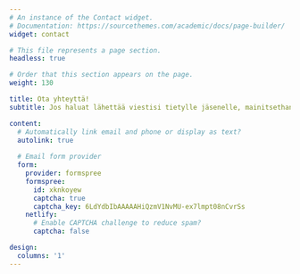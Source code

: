 ```yaml
---
# An instance of the Contact widget.
# Documentation: https://sourcethemes.com/academic/docs/page-builder/
widget: contact

# This file represents a page section.
headless: true

# Order that this section appears on the page.
weight: 130

title: Ota yhteyttä!
subtitle: Jos haluat lähettää viestisi tietylle jäsenelle, mainitsethan kenelle!  Tiimimme löydät **[täältä!](/people)**

content:
  # Automatically link email and phone or display as text?
  autolink: true
  
  # Email form provider
  form:
    provider: formspree
    formspree:
      id: xknkoyew
      captcha: true
      captcha_key: 6LdYdbIbAAAAAHiQzmV1NvMU-ex7lmpt08nCvrSs
    netlify:
      # Enable CAPTCHA challenge to reduce spam?
      captcha: false

design:
  columns: '1'
---
```


